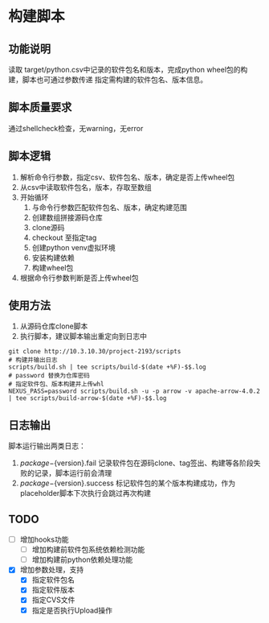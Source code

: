 # 构建脚本
## 功能说明
读取 target/python.csv中记录的软件包名和版本，完成python wheel包的构建，脚本也可通过参数传递
指定需构建的软件包名、版本信息。

## 脚本质量要求
通过shellcheck检查，无warning，无error

## 脚本逻辑
1. 解析命令行参数，指定csv、软件包名、版本，确定是否上传wheel包
2. 从csv中读取软件包名，版本，存取至数组
3. 开始循环
   1. 与命令行参数匹配软件包名、版本，确定构建范围
   2. 创建数组拼接源码仓库
   3. clone源码
   4. checkout 至指定tag
   5. 创建python venv虚拟环境
   6. 安装构建依赖
   7. 构建wheel包
4. 根据命令行参数判断是否上传wheel包

## 使用方法
1. 从源码仓库clone脚本
2. 执行脚本，建议脚本输出重定向到日志中
``` shell
git clone http://10.3.10.30/project-2193/scripts
# 构建并输出日志
scripts/build.sh | tee scripts/build-$(date +%F)-$$.log
# password 替换为仓库密码
# 指定软件包、版本构建并上传whl
NEXUS_PASS=password scripts/build.sh -u -p arrow -v apache-arrow-4.0.2 | tee scripts/build-arrow-$(date +%F)-$$.log
```

## 日志输出
脚本运行输出两类日志：
1. ${package}-${version}.fail
   记录软件包在源码clone、tag签出、构建等各阶段失败的记录，脚本运行前会清理
2. ${package}-${version}.success
   标记软件包的某个版本构建成功，作为placeholder脚本下次执行会跳过再次构建

## TODO
- [ ] 增加hooks功能
  - [ ] 增加构建前软件包系统依赖检测功能
  - [ ] 增加构建前python依赖处理功能
- [x] 增加参数处理，支持
  - [x] 指定软件包名
  - [x] 指定软件版本
  - [x] 指定CVS文件
  - [x] 指定是否执行Upload操作
